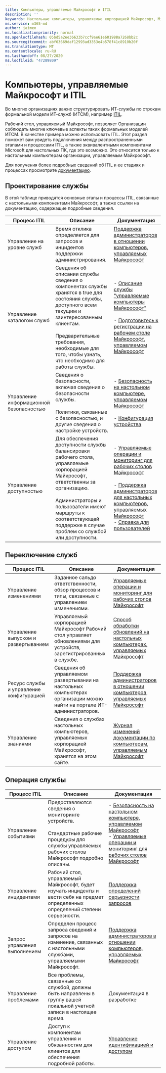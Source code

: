 ```yaml
---
title: Компьютеры, управляемые Майкрософт и ITIL
description: ''
keywords: Настольные компьютеры, управляемые корпорацией Майкрософт, Microsoft 365, служба, документация, ИТИСМ
ms.service: m365-md
author: jaimeo
ms.localizationpriority: normal
ms.openlocfilehash: 05bd5a2ee36633b7ccf9ae61e601988a7268bb2c
ms.sourcegitcommit: abf63669daf12993ad3353e4b578f41c8910b20f
ms.translationtype: MT
ms.contentlocale: ru-RU
ms.lasthandoff: 08/27/2020
ms.locfileid: "47289809"
---
```

# <a name="microsoft-managed-desktop-and-itil"></a>Компьютеры, управляемые Майкрософт и ITIL

Во многих организациях важно структурировать ИТ-службы по строкам формальной модели ИТ-служб (ИТСМ), например [ITIL](https://www.axelos.com/best-practice-solutions/itil). 

Рабочий стол, управляемый Майкрософт, позволяет Организации соблюдать многие ключевые аспекты таких формальных моделей ИТСМ. В качестве примера можно использовать ITIL. Этот раздел поможет вам увидеть подключения между распространенными этапами и процессами ITIL, а также эквивалентными компонентами Microsoft для настольных ПК, где это возможно. Это относится только к настольным компьютерам организации, управляемым Майкрософт.

Для получения более подробных сведений об ITIL и ее стадиях и процессах просмотрите [документацию](https://www.axelos.com/best-practice-solutions/itil).


## <a name="service-design"></a>Проектирование службы

В этой таблице приводятся основные этапы и процессы ITIL, связанные с настольными компонентами Майкрософт, а также ссылки на документацию, содержащие подробные сведения.



|Процесс ITIL |Описание  |Документация |
|---------|---------|---------|
|Управление на уровне служб     | Время отклика определяется для запросов и инцидентов поддержки администрирования.  |  [Поддержка администраторов в отношении компьютеров, управляемых Майкрософт](working-with-managed-desktop/admin-support.md)  |
|Управление каталогом служб     | Сведения об описании службы сведения о компонентах службы хранятся в true для состояния службы, доступного всем текущим и заинтересованным клиентам.<br><br>Предварительные требования, необходимые для того, чтобы узнать, что необходимо для работы службы.  | - [Описание службы "управляемые компьютеры Майкрософт"](service-description/index.md)<br><br>- [Подготовьтесь к регистрации на рабочем столе Майкрософт, управляемом Майкрософт](get-ready/index.md)  |
|Управление информационной безопасностью     | Сведения о безопасности, включая сведения о безопасности службы.<br><br> Политики, связанные с безопасностью, и другие сведения о настройке устройств.   | - [Безопасность на настольном компьютере, управляемом Майкрософт](service-description/security.md)<br><br>- [Конфигурация устройства](service-description/device-policies.md)  |
|Управление доступностью     |  Для обеспечения доступности службы балансировки рабочего стола, управляемые корпорацией Майкрософт, ответственны за организацию.<br><br>Администраторы и пользователи имеют маршруты к соответствующей поддержке в случае проблем со службой или доступности. | - [Управляемые операции и мониторинг для рабочих столов Майкрософт](service-description/operations-and-monitoring.md)<br><br>- [Поддержка администраторов для настольных компьютеров, управляемых Майкрософт](working-with-managed-desktop/admin-support.md)<br>- [Справка для пользователей](working-with-managed-desktop/end-user-support.md)  |



## <a name="service-transition"></a>Переключение служб


|Процесс ITIL |Описание  |Документация |
|---------|---------|---------|
|Управление изменениями     | Заданное сальдо ответственности, обзор процессов и типы, связанные с управлением изменениями.  | [Управляемые операции и мониторинг для рабочих столов Майкрософт](service-description/operations-and-monitoring.md#change-management) |
|Управление выпуском и развертыванием     |  Управляемый корпорацией Майкрософт Рабочий стол управляет обновлениями для устройств, зарегистрированных в службе.  | [Способ обработки обновлений на настольных компьютерах, управляемых Майкрософт](service-description/updates.md)        |
|Ресурс службы и управление конфигурацией     | Сведения об управляемом развертывании на настольных компьютерах организации можно найти на портале ИТ-администраторов.  | [Поддержка администраторов в отношении компьютеров, управляемых Майкрософт](working-with-managed-desktop/admin-support.md) |
|Управление знаниями     | Сведения о службах настольных компьютеров, управляемых корпорацией Майкрософт, хранятся на этом сайте.   | [Журнал изменений документации по компьютерам, управляемым Майкрософт](change-history-managed-desktop.md)        |



## <a name="service-operation"></a>Операция службы


|Процесс ITIL |Описание  |Документация  |
|---------|---------|---------|
|Управление событиями     |  Предоставляются сведения о мониторинге устройств.<br><br>Стандартные рабочие процедуры для службы управляемых рабочих столов Майкрософт подробно описаны. |  - [Безопасность на настольном компьютере, управляемом Майкрософт](service-description/security.md)<br>- [Управляемые операции и мониторинг для рабочих столов Майкрософт](service-description/operations-and-monitoring.md)       |
|Управление инцидентами  | Рабочий стол, управляемый Майкрософт, будет изучать инциденты и вести себя на предмет определенных определений степени серьезности.  |  [Поддержка определений серьезности запросов](working-with-managed-desktop/admin-support.md#support-request-severity-definitions)       |
|Запрос управления выполнением     |  Определен процесс запроса сведений и запросов на изменение, связанных с настольными службами, управляемыми Майкрософт.         |[Поддержка администраторов в отношении компьютеров, управляемых Майкрософт](working-with-managed-desktop/admin-support.md)         |
|Управление проблемами     | Все проблемы, связанные со службой, должны быть направлены в группу вашей локальной учетной записи в настоящее время. | Документация в разработке |
|Управление доступом     | Доступ к компонентам управления и обязанностям для клиентов для обеспечения подробной работы.  | [Управление идентификацией и доступом](service-description/security.md#identity-and-access-management)        |
